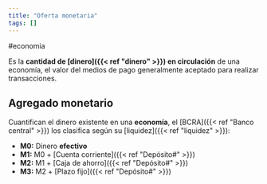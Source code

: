 ```yaml
---
title: "Oferta monetaria"
tags: []
---
```

#economia 

Es la **cantidad de [dinero]({{< ref "dinero" >}}) en circulación** de una economía, el valor del medios de pago generalmente aceptado para realizar transacciones. 

## Agregado monetario

Cuantifican el dinero existente en una **economía**, el [BCRA]({{< ref "Banco central" >}}) los clasifica según su [liquidez]({{< ref "liquidez" >}}):

- **M0:** Dinero **efectivo**
- **M1:** M0 + [Cuenta corriente]({{< ref "Depósito#" >}})
- **M2:** M1 + [Caja de ahorro]({{< ref "Depósito#" >}})
- **M3:** M2 + [Plazo fijo]({{< ref "Depósito#" >}})